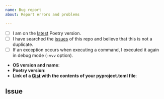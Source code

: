 ```yaml
---
name: Bug report
about: Report errors and problems

---
```


<!--
  Hi there! Thank you for discovering and submitting an issue.

  Before you submit this; let's make sure of a few things.
  Please make sure the following boxes are ticked if they are correct.
  If not, please try and fulfill these first.
-->

<!-- Checked checkbox should look like this: [x] -->
- [ ] I am on the [latest](https://github.com/sdispater/poetry/releases/latest) Poetry version.
- [ ] I have searched the [issues](https://github.com/sdispater/poetry/issues) of this repo and believe that this is not a duplicate.
- [ ] If an exception occurs when executing a command, I executed it again in debug mode (`-vvv` option).

<!--
  Once those are done, if you're able to fill in the following list with your information,
  it'd be very helpful to whoever handles the issue.
-->

- **OS version and name**: <!-- Replace with version + name -->
- **Poetry version**: <!-- Replace with version -->
- **Link of a [Gist](https://gist.github.com/) with the contents of your pyproject.toml file**: <!-- Gist Link Here -->

## Issue
<!-- Now feel free to write your issue, but please be descriptive! Thanks again 🙌 ❤️ -->

